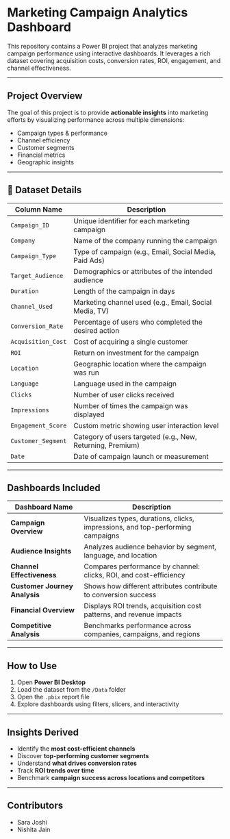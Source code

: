 # Marketing Campaign Analytics Dashboard

This repository contains a Power BI project that analyzes marketing campaign performance using interactive dashboards. It leverages a rich dataset covering acquisition costs, conversion rates, ROI, engagement, and channel effectiveness.

---

## Project Overview

The goal of this project is to provide **actionable insights** into marketing efforts by visualizing performance across multiple dimensions:
- Campaign types & performance
- Channel efficiency
- Customer segments
- Financial metrics
- Geographic insights

---

## 📁 Dataset Details

| Column Name        | Description                                                                 |
|--------------------|-----------------------------------------------------------------------------|
| `Campaign_ID`      | Unique identifier for each marketing campaign                               |
| `Company`          | Name of the company running the campaign                                    |
| `Campaign_Type`    | Type of campaign (e.g., Email, Social Media, Paid Ads)                      |
| `Target_Audience`  | Demographics or attributes of the intended audience                         |
| `Duration`         | Length of the campaign in days                                              |
| `Channel_Used`     | Marketing channel used (e.g., Email, Social Media, TV)                      |
| `Conversion_Rate`  | Percentage of users who completed the desired action                        |
| `Acquisition_Cost` | Cost of acquiring a single customer                                         |
| `ROI`              | Return on investment for the campaign                                       |
| `Location`         | Geographic location where the campaign was run                              |
| `Language`         | Language used in the campaign                                               |
| `Clicks`           | Number of user clicks received                                              |
| `Impressions`      | Number of times the campaign was displayed                                  |
| `Engagement_Score` | Custom metric showing user interaction level                                |
| `Customer_Segment` | Category of users targeted (e.g., New, Returning, Premium)                  |
| `Date`             | Date of campaign launch or measurement                                      |

---

## Dashboards Included

| Dashboard Name             | Description                                                                 |
|----------------------------|-----------------------------------------------------------------------------|
|  **Campaign Overview**        | Visualizes types, durations, clicks, impressions, and top-performing campaigns |
|  **Audience Insights**        | Analyzes audience behavior by segment, language, and location                |
|  **Channel Effectiveness**    | Compares performance by channel: clicks, ROI, and cost-efficiency            |
|  **Customer Journey Analysis**| Shows how different attributes contribute to conversion success              |
|  **Financial Overview**       | Displays ROI trends, acquisition cost patterns, and revenue impacts         |
|  **Competitive Analysis**     | Benchmarks performance across companies, campaigns, and regions             |

---


## How to Use

1. Open **Power BI Desktop**
2. Load the dataset from the `/Data` folder
3. Open the `.pbix` report file
4. Explore dashboards using filters, slicers, and interactivity

---

## Insights Derived

- Identify the **most cost-efficient channels**
- Discover **top-performing customer segments**
- Understand **what drives conversion rates**
- Track **ROI trends over time**
- Benchmark **campaign success across locations and competitors**

---

## Contributors
- Sara Joshi
- Nishita Jain

